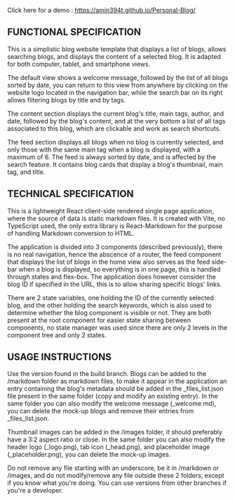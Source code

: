 Click here for a demo : https://amin394t.github.io/Personal-Blog/

## FUNCTIONAL SPECIFICATION

This is a simplistic blog website template that displays a list of blogs, allows searching blogs, and displays the content of a selected blog. It is adapted for both computer, tablet, and smartphone views.

The default view shows a welcome message, followed by the list of all blogs sorted by date, you can return to this view from anywhere by clicking on the website logo located in the navigation bar, while the search bar on its right allows filtering blogs by title and by tags.

The content section displays the current blog's title, main tags, author, and date, followed by the blog's content, and at the very bottom a list of all tags associated to this blog, which are clickable and work as search shortcuts.

The feed section displays all blogs when no blog is currently selected, and only those with the same main tag when a blog is displayed, with a maximum of 6. The feed is always sorted by date, and is affected by the search feature. It contains blog cards that display a blog's thumbnail, main tag, and title.


## TECHNICAL SPECIFICATION

This is a lightweight React client-side rendered single page application, where the source of data is static markdown files. It is created with Vite, no TypeScript used, the only extra library is React-Markdown for the purpose of handling Markdown conversion to HTML.

The application is divided into 3 components (described previously), there is no real navigation, hence the abscence of a router, the feed component that displays the list of blogs in the home view also serves as the feed side-bar when a blog is displayed, so everything is in one page, this is handled through states and flex-box. The application does however consider the blog ID if specified in the URL, this is to allow sharing specific blogs' links.

There are 2 state variables, one holding the ID of the currently selected blog, and the other holding the search keywords, which is also used to determine whether the blog component is visible or not. They are both present at the root component for easier state sharing between components, no state manager was used since there are only 2 levels in the component tree and only 2 states.


## USAGE INSTRUCTIONS

Use the version found in the build branch. Blogs can be added to the /markdown folder as markdown files, to make it appear in the application an entry containing the blog's metadata should be added in the _files_list.json file present in the same folder (copy and modify an existing entry). In the same folder you can also modify the welcome message (_welcome.md), you can delete the mock-up blogs and remove their entries from _files_list.json.

Thumbnail images can be added in the /images folder, it should preferably have a 3:2 aspect ratio or close. In the same folder you can also modify the header logo (_logo.png), tab icon (_head.png), and placeholder image (_placeholder.png), you can delete the mock-up images.

Do not remove any file starting with an underscore, be it in /markdown or /images, and do not modify/remove any file outside these 2 folders, except if you know what you're doing. You can use versions from other branches if you're a developer.